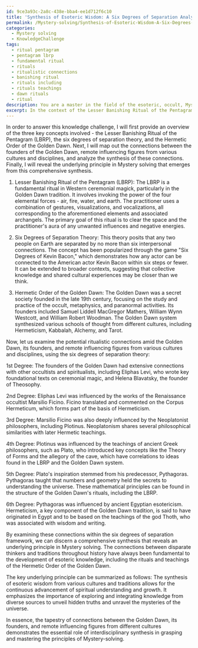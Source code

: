 ```yaml
---
id: 9ce3a93c-2a8c-438e-bba4-ee1d712f6c10
title: 'Synthesis of Esoteric Wisdom: A Six Degrees of Separation Analysis'
permalink: /Mystery-solving/Synthesis-of-Esoteric-Wisdom-A-Six-Degrees-of-Separation-Analysis/
categories:
  - Mystery solving
  - KnowledgeChallenge
tags:
  - ritual pentagram
  - pentagram lbrp
  - fundamental ritual
  - rituals
  - ritualistic connections
  - banishing ritual
  - rituals including
  - rituals teachings
  - dawn rituals
  - ritual
description: You are a master in the field of the esoteric, occult, Mystery solving and Education. You are a writer of tests, challenges, books and deep knowledge on Mystery solving for initiates and students to gain deep insights and understanding from. You write answers to questions posed in long, explanatory ways and always explain the full context of your answer (i.e., related concepts, formulas, examples, or history), as well as the step-by-step thinking process you take to answer the challenges. Be rigorous and thorough, and summarize the key themes, ideas, and conclusions at the end.
excerpt: In the context of the Lesser Banishing Ritual of the Pentagram (LBRP) and the six degrees of separation theory, identify a potential ritualistic connection amid the Hermetic Order of the Golden Dawn, its founders, and remote influencing figures from various cultures and disciplines, leading to a comprehensive synthesis that reveals an underlying principle in Mystery solving.
---
```

In order to answer this knowledge challenge, I will first provide an overview of the three key concepts involved - the Lesser Banishing Ritual of the Pentagram (LBRP), the six degrees of separation theory, and the Hermetic Order of the Golden Dawn. Next, I will map out the connections between the founders of the Golden Dawn, remote influencing figures from various cultures and disciplines, and analyze the synthesis of these connections. Finally, I will reveal the underlying principle in Mystery solving that emerges from this comprehensive synthesis.

1. Lesser Banishing Ritual of the Pentagram (LBRP): The LBRP is a fundamental ritual in Western ceremonial magick, particularly in the Golden Dawn tradition. It involves invoking the power of the four elemental forces - air, fire, water, and earth. The practitioner uses a combination of gestures, visualizations, and vocalizations, all corresponding to the aforementioned elements and associated archangels. The primary goal of this ritual is to clear the space and the practitioner's aura of any unwanted influences and negative energies.

2. Six Degrees of Separation Theory: This theory posits that any two people on Earth are separated by no more than six interpersonal connections. The concept has been popularized through the game "Six Degrees of Kevin Bacon," which demonstrates how any actor can be connected to the American actor Kevin Bacon within six steps or fewer. It can be extended to broader contexts, suggesting that collective knowledge and shared cultural experiences may be closer than we think.

3. Hermetic Order of the Golden Dawn: The Golden Dawn was a secret society founded in the late 19th century, focusing on the study and practice of the occult, metaphysics, and paranormal activities. Its founders included Samuel Liddell MacGregor Mathers, William Wynn Westcott, and William Robert Woodman. The Golden Dawn system synthesized various schools of thought from different cultures, including Hermeticism, Kabbalah, Alchemy, and Tarot.

Now, let us examine the potential ritualistic connections amid the Golden Dawn, its founders, and remote influencing figures from various cultures and disciplines, using the six degrees of separation theory:

1st Degree: The founders of the Golden Dawn had extensive connections with other occultists and spiritualists, including Eliphas Levi, who wrote key foundational texts on ceremonial magic, and Helena Blavatsky, the founder of Theosophy.

2nd Degree: Eliphas Levi was influenced by the works of the Renaissance occultist Marsilio Ficino. Ficino translated and commented on the Corpus Hermeticum, which forms part of the basis of Hermeticism.

3rd Degree: Marsilio Ficino was also deeply influenced by the Neoplatonist philosophers, including Plotinus. Neoplatonism shares several philosophical similarities with later Hermetic teachings.

4th Degree: Plotinus was influenced by the teachings of ancient Greek philosophers, such as Plato, who introduced key concepts like the Theory of Forms and the allegory of the cave, which have correlations to ideas found in the LBRP and the Golden Dawn system.

5th Degree: Plato's inspiration stemmed from his predecessor, Pythagoras. Pythagoras taught that numbers and geometry held the secrets to understanding the universe. These mathematical principles can be found in the structure of the Golden Dawn's rituals, including the LBRP.

6th Degree: Pythagoras was influenced by ancient Egyptian esotericism. Hermeticism, a key component of the Golden Dawn tradition, is said to have originated in Egypt and to be based on the teachings of the god Thoth, who was associated with wisdom and writing.

By examining these connections within the six degrees of separation framework, we can discern a comprehensive synthesis that reveals an underlying principle in Mystery solving. The connections between disparate thinkers and traditions throughout history have always been fundamental to the development of esoteric knowledge, including the rituals and teachings of the Hermetic Order of the Golden Dawn.

The key underlying principle can be summarized as follows: The synthesis of esoteric wisdom from various cultures and traditions allows for the continuous advancement of spiritual understanding and growth. It emphasizes the importance of exploring and integrating knowledge from diverse sources to unveil hidden truths and unravel the mysteries of the universe.

In essence, the tapestry of connections between the Golden Dawn, its founders, and remote influencing figures from different cultures demonstrates the essential role of interdisciplinary synthesis in grasping and mastering the principles of Mystery-solving.
